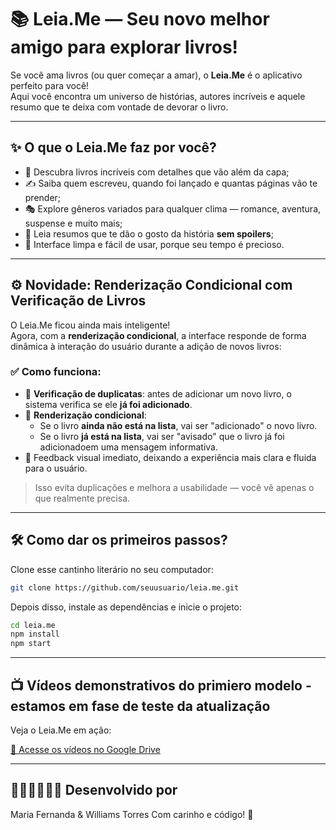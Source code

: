 # 📚 Leia.Me — Seu novo melhor amigo para explorar livros!

Se você ama livros (ou quer começar a amar), o **Leia.Me** é o aplicativo perfeito para você!  
Aqui você encontra um universo de histórias, autores incríveis e aquele resumo que te deixa com vontade de devorar o livro.

---

## ✨ O que o Leia.Me faz por você?

- 📖 Descubra livros incríveis com detalhes que vão além da capa;
- ✍️ Saiba quem escreveu, quando foi lançado e quantas páginas vão te prender;
- 🎭 Explore gêneros variados para qualquer clima — romance, aventura, suspense e muito mais;
- 🧠 Leia resumos que te dão o gosto da história **sem spoilers**;
- 💎 Interface limpa e fácil de usar, porque seu tempo é precioso.

---

## ⚙️ Novidade: Renderização Condicional com Verificação de Livros

O Leia.Me ficou ainda mais inteligente!  
Agora, com a **renderização condicional**, a interface responde de forma dinâmica à interação do usuário durante a adição de novos livros:

### ✅ Como funciona:

- 📌 **Verificação de duplicatas**: antes de adicionar um novo livro, o sistema verifica se ele **já foi adicionado**.
- 🧩 **Renderização condicional**: 
  - Se o livro **ainda não está na lista**, vai ser "adicionado" o novo livro.
  - Se o livro **já está na lista**, vai ser "avisado" que o livro já foi adicionadoem  uma mensagem informativa.
- 🔄 Feedback visual imediato, deixando a experiência mais clara e fluida para o usuário.

> Isso evita duplicações e melhora a usabilidade — você vê apenas o que realmente precisa.

---

## 🛠️ Como dar os primeiros passos?

Clone esse cantinho literário no seu computador:

```bash
git clone https://github.com/seuusuario/leia.me.git
````

Depois disso, instale as dependências e inicie o projeto:

```bash
cd leia.me
npm install
npm start
```

---

## 📺 Vídeos demonstrativos do primiero modelo - estamos em fase de teste da atualização

Veja o Leia.Me em ação:

[📁 Acesse os vídeos no Google Drive](https://drive.google.com/drive/folders/1hseYFns4LL1LxciLKseN954i3atrigkT?usp=sharing)

---

## 👩🏼‍💻👨🏼‍💻 Desenvolvido por

Maria Fernanda & Williams Torres
Com carinho e código! 💛


